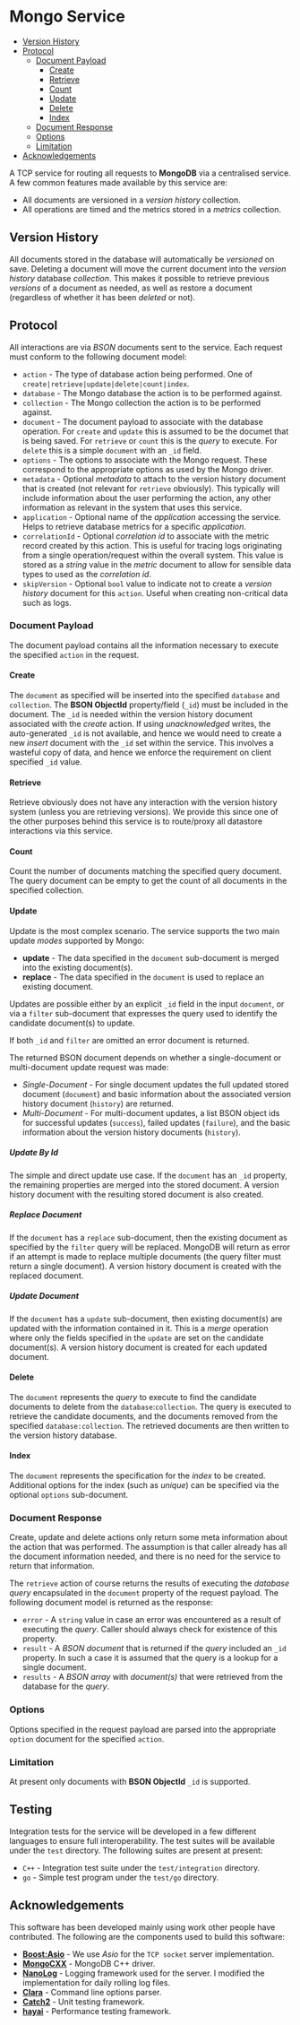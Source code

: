 # Mongo Service

* [Version History](#version-history)
* [Protocol](#protocol)
    * [Document Payload](#document-payload)
        * [Create](#create)
        * [Retrieve](#retrieve)
        * [Count](#count)
        * [Update](#update)
        * [Delete](#delete)
        * [Index](#index)
    * [Document Response](#document-response)
    * [Options](#options)
    * [Limitation](#limitation)
* [Acknowledgements](#acknowledgements)
    
A TCP service for routing all requests to **MongoDB** via a centralised service.
A few common features made available by this service are:
* All documents are versioned in a *version history* collection.
* All operations are timed and the metrics stored in a *metrics* collection.

## Version History
All documents stored in the database will automatically be *versioned* on save.
Deleting a document will move the current document into the *version history*
database *collection*.  This makes it possible to retrieve previous *versions*
of a document as needed, as well as restore a document (regardless of whether
it has been *deleted* or not).

## Protocol
All interactions are via *BSON* documents sent to the service.  Each request must
conform to the following document model:
* `action` - The type of database action being performed.  One of 
  `create|retrieve|update|delete|count|index`.
* `database` - The Mongo database the action is to be performed against.
* `collection` - The Mongo collection the action is to be performed against.
* `document` - The document payload to associate with the database operation.
  For `create` and `update` this is assumed to be the documet that is being saved.
  For `retrieve` or `count` this is the *query* to execute.  For `delete` this
  is a simple `document` with an `_id` field.
* `options` - The options to associate with the Mongo request.  These correspond
  to the appropriate options as used by the Mongo driver.
* `metadata` - Optional *metadata* to attach to the version history document that
  is created (not relevant for `retrieve` obviously).  This typically will include
  information about the user performing the action, any other information as
  relevant in the system that uses this service.
* `application` - Optional name of the *application* accessing the service.
  Helps to retrieve database metrics for a specific *application*.
* `correlationId` - Optional *correlation id* to associate with the metric record
  created by this action.  This is useful for tracing logs originating from a single
  operation/request within the overall system.  This value is stored as a *string*
  value in the *metric* document to allow for sensible data types to used as the
  *correlation id*.
* `skipVersion` - Optional `bool` value to indicate not to create a *version history*
  document for this `action`.  Useful when creating non-critical data such as
  logs.

### Document Payload
The document payload contains all the information necessary to execute the
specified `action` in the request.

#### Create
The `document` as specified will be inserted into the specified `database` and
`collection`.  The **BSON ObjectId** property/field (`_id`) must be included in
the document.  The `_id` is needed within the version history document associated
with the *create* action.  If using *unacknowledged* writes, the auto-generated
`_id` is not available, and hence we would need to create a new *insert* document
with the `_id` set within the service.  This involves a wasteful copy of data,
and hence we enforce the requirement on client specified `_id` value.

#### Retrieve
Retrieve obviously does not have any interaction with the version history system
(unless you are retrieving versions).  We provide this since one of the other
purposes behind this service is to route/proxy all datastore interactions via
this service.

#### Count
Count the number of documents matching the specified query document.
The query document can be empty to get the count of all documents in the specified
collection.

#### Update
Update is the most complex scenario.  The service supports the two main update
*modes* supported by Mongo:
* **update** - The data specified in the `document` sub-document is merged into
 the existing document(s).
* **replace** - The data specified in the `document` is used to replace an existing
 document.
 
Updates are possible either by an explicit `_id` field in the input `document`,
or via a `filter` sub-document that expresses the query used to identify the
candidate document(s) to update.

If both `_id` and `filter` are omitted an error document is returned.

The returned BSON document depends on whether a single-document or multi-document
update request was made:
* *Single-Document* - For single document updates the full updated stored document
 (`document`) and basic information about the associated version history document
 (`history`) are returned.
* *Multi-Document* - For multi-document updates, a list BSON object ids for
successful updates (`success`), failed updates (`failure`), and the basic
information about the version history documents (`history`).
 
##### Update By Id
The simple and direct update use case.  If the `document` has an `_id` property,
the remaining properties are merged into the stored document.  A version history
document with the resulting stored document is also created.

##### Replace Document
If the `document` has a `replace` sub-document, then the existing document as
specified by the `filter` query will be replaced.  MongoDB will return as error
if an attempt is made to replace multiple documents (the query filter must return
a single document).  A version history document is created with the replaced
document.

##### Update Document
If the `document` has a `update` sub-document, then existing document(s) are
updated with the information contained in it.  This is a *merge* operation where
only the fields specified in the `update` are set on the candidate document(s).
A version history document is created for each updated document.
 
#### Delete
The `document` represents the *query* to execute to find the candidate documents
to delete from the `database`:`collection`.  The query is executed to retrieve
the candidate documents, and the documents removed from the specified
`database:collection`.  The retrieved documents are then written to the version
history database.

#### Index
The `document` represents the specification for the *index* to be created.
Additional options for the index (such as *unique*) can be specified via the
optional `options` sub-document.

### Document Response
Create, update and delete actions only return some meta information about the
action that was performed.  The assumption is that caller already has all the
document information needed, and there is no need for the service to return
that information.

The `retrieve` action of course returns the results of executing the *database
query* encapsulated in the `document` property of the request payload.  The
following document model is returned as the response:
* `error` - A `string` value in case an error was encountered as a result of
  executing the *query*.  Caller should always check for existence of this property.
* `result` - A *BSON document* that is returned if the *query* included an
  `_id` property.  In such a case it is assumed that the query is a lookup for
  a single document.
* `results` - A *BSON array* with *document(s)* that were retrieved from the
  database for the *query*.
  
### Options
Options specified in the request payload are parsed into the appropriate
`option` document for the specified `action`.

### Limitation
At present only documents with **BSON ObjectId** `_id` is supported.

## Testing
Integration tests for the service will be developed in a few different languages
to ensure full interoperability.  The test suites will be available under the
`test` directory. The following suites are present at present:
* `C++` - Integration test suite under the `test/integration` directory.
* `go` - Simple test program under the `test/go` directory.

## Acknowledgements
This software has been developed mainly using work other people have contributed.
The following are the components used to build this software:
* **[Boost:Asio](https://github.com/boostorg/asio)** - We use *Asio* for the
`TCP socket` server implementation.
* **[MongoCXX](http://mongocxx.org/)** - MongoDB C++ driver.
* **[NanoLog](https://github.com/Iyengar111/NanoLog)** - Logging framework used
for the server.  I modified the implementation for daily rolling log files.
* **[Clara](https://github.com/catchorg/Clara)** - Command line options parser.
* **[Catch2](https://github.com/catchorg/Catch2)** - Unit testing framework.
* **[hayai](https://github.com/nickbruun/hayai)** - Performance testing framework.
